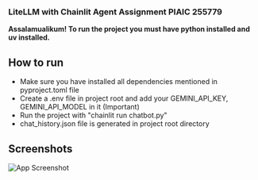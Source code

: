 
### LiteLLM with Chainlit Agent Assignment PIAIC 255779

**Assalamualikum! To run the project you must have python installed and uv installed.**


## How to run

- Make sure you have installed all dependencies mentioned in pyproject.toml file
- Create a .env file in project root and add your GEMINI_API_KEY, GEMINI_API_MODEL in it (Important)
- Run the project with "chainlit run chatbot.py"
- chat_history.json file is generated in project root directory


## Screenshots
![App Screenshot](https://github.com/user-attachments/assets/5409a2f2-7aba-4b28-a8f1-4310587b5b4b)
